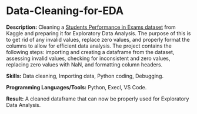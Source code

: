 # Data-Cleaning-for-EDA

**Description:** Cleaning a [Students Performance in Exams dataset](https://www.kaggle.com/datasets/spscientist/students-performance-in-exams) from Kaggle and preparing it for Exploratory Data Analysis. The purpose of this is to get rid of any invalid values, replace zero values, and properly format the columns to allow for efficient data analysis. The project contains the following steps: importing and creating a dataframe from the dataset, assessing invalid values, checking for inconsistent and zero values, replacing zero values with NaN, and formatting column headers.

**Skills:** Data cleaning, Importing data, Python coding, Debugging. 

**Programming Languages/Tools:** Python, Execl, VS Code. 

**Result:** A cleaned dataframe that can now be properly used for Exploratory Data Analysis. 
